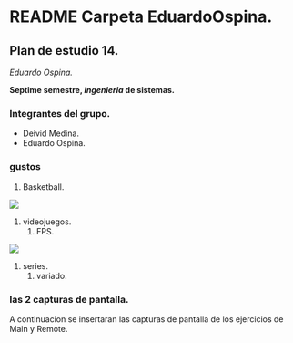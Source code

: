 # README Carpeta EduardoOspina.

## Plan de estudio 14.

*Eduardo Ospina.*

**Septime semestre, *ingenieria* de sistemas.**

### Integrantes del grupo.

* Deivid Medina.
* Eduardo Ospina.

### gustos 

1. Basketball.

![](https://play-lh.googleusercontent.com/EjJV6kCXgX9EIhKEtpYhQF8-BUb5En8sDKpOPiWSQJUxv9_RAfl4tMxyIMkQYgeqC6I=s180)
1. videojuegos.
	1. FPS.

![](https://logos-download.com/wp-content/uploads/2021/01/Valorant_Logo-700x700.png)
1. series.
	1. variado.


### las 2 capturas de pantalla.

A continuacion se insertaran las capturas de pantalla de los
ejercicios de Main y Remote.